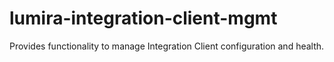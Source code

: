 # lumira-integration-client-mgmt
Provides functionality to manage Integration Client configuration and health.
